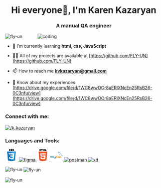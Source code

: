 <h1 align="center">Hi everyone👋, I'm Karen Kazaryan</h1>
<h3 align="center">A manual QA engineer</h3>
<img align="right" alt="coding" width="400" src="https://drive.google.com/file/d/1jnHcpNhyUpiDSEMNteHjhen5ORFH_j2N/view?usp=share_link">

<p align="left"> <img src="https://komarev.com/ghpvc/?username=fly-un&label=Profile%20views&color=0e75b6&style=flat" alt="fly-un" /> </p>

- 🌱 I’m currently learning **html, css, JavaScript**

- 👨‍💻 All of my projects are available at [https://github.com/FLY-UN](https://github.com/FLY-UN)

- 📫 How to reach me **kvkazaryan@gmail.com**

- 📄 Know about my experiences [https://drive.google.com/file/d/1WC8wwOOr8aERlXNcEn25RsB26-0C3nfu/view](https://drive.google.com/file/d/1WC8wwOOr8aERlXNcEn25RsB26-0C3nfu/view)

<h3 align="left">Connect with me:</h3>
<p align="left">
<a href="https://linkedin.com/in//k-kazaryan" target="blank"><img align="center" src="https://raw.githubusercontent.com/rahuldkjain/github-profile-readme-generator/master/src/images/icons/Social/linked-in-alt.svg" alt="/k-kazaryan" height="30" width="40" /></a>
</p>

<h3 align="left">Languages and Tools:</h3>
<p align="left"> <a href="https://www.w3schools.com/css/" target="_blank" rel="noreferrer"> <img src="https://raw.githubusercontent.com/devicons/devicon/master/icons/css3/css3-original-wordmark.svg" alt="css3" width="40" height="40"/> </a> <a href="https://www.figma.com/" target="_blank" rel="noreferrer"> <img src="https://www.vectorlogo.zone/logos/figma/figma-icon.svg" alt="figma" width="40" height="40"/> </a> <a href="https://www.w3.org/html/" target="_blank" rel="noreferrer"> <img src="https://raw.githubusercontent.com/devicons/devicon/master/icons/html5/html5-original-wordmark.svg" alt="html5" width="40" height="40"/> </a> <a href="https://www.mysql.com/" target="_blank" rel="noreferrer"> <img src="https://raw.githubusercontent.com/devicons/devicon/master/icons/mysql/mysql-original-wordmark.svg" alt="mysql" width="40" height="40"/> </a> <a href="https://postman.com" target="_blank" rel="noreferrer"> <img src="https://www.vectorlogo.zone/logos/getpostman/getpostman-icon.svg" alt="postman" width="40" height="40"/> </a> <a href="https://www.adobe.com/products/xd.html" target="_blank" rel="noreferrer"> <img src="https://cdn.worldvectorlogo.com/logos/adobe-xd.svg" alt="xd" width="40" height="40"/> </a> </p>

<p><img align="left" src="https://github-readme-stats.vercel.app/api/top-langs?username=fly-un&show_icons=true&locale=en&layout=compact" alt="fly-un" /></p>

<p>&nbsp;<img align="center" src="https://github-readme-stats.vercel.app/api?username=fly-un&show_icons=true&locale=en" alt="fly-un" /></p>

<p><img align="center" src="https://github-readme-streak-stats.herokuapp.com/?user=fly-un&" alt="fly-un" /></p>
